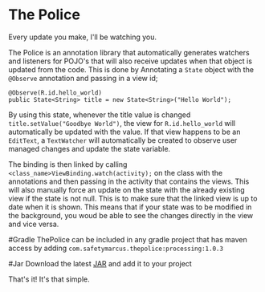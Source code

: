 # The Police
Every update you make, I'll be watching you.

The Police is an annotation library that automatically generates watchers and listeners for POJO's that will also receive updates when that object is updated from the code. This is done by Annotating a `State` object with the `@Observe` annotation and passing in a view id;

```
@Observe(R.id.hello_world)
public State<String> title = new State<String>("Hello World");
```

By using this state, whenever the title value is changed `title.setValue("Goodbye World")`, the view for `R.id.hello_world` will automatically be updated with the value. If that view happens to be an `EditText`, a `TextWatcher` will automatically be created to observe user managed changes and update the state variable.

The binding is then linked by calling `<class_name>ViewBinding.watch(activity);` on the class with the annotations and then passing in the activity that contains the views. This will also manually force an update on the state with the already existing view if the state is not null. This is to make sure that the linked view is up to date when it is shown. This means that if your state was to be modified in the background, you woud be able to see the changes directly in the view and vice versa.

#Gradle
ThePolice can be included in any gradle project that has maven access by adding
`com.safetymarcus.thepolice:processing:1.0.3`

#Jar
Download the latest <a href="https://drive.google.com/file/d/0B9zL9B65mpLlMi14MF91NTEyakk/view?usp=sharing">JAR</a> and add it to your project

That's it! It's that simple.
